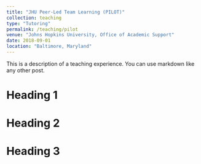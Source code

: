 ```yaml
---
title: "JHU Peer-Led Team Learning (PILOT)"
collection: teaching
type: "Tutoring"
permalink: /teaching/pilot
venue: "Johns Hopkins University, Office of Academic Support"
date: 2018-09-01
location: "Baltimore, Maryland"
---
```


This is a description of a teaching experience. You can use markdown like any other post.

Heading 1
======

Heading 2
======

Heading 3
======
